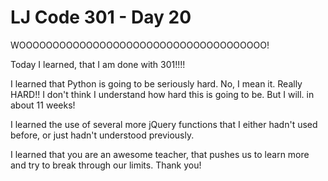 # LJ Code 301 - Day 20

WOOOOOOOOOOOOOOOOOOOOOOOOOOOOOOOOOOOOO!

Today I learned, that I am done with 301!!!!

I learned that Python is going to be seriously hard. No, I mean it. Really HARD!! I don't think I understand how hard this is going to be. But I will. in about 11 weeks!

I learned the use of several more jQuery functions that I either hadn't used before, or just hadn't understood previously.

I learned that you are an awesome teacher, that pushes us to learn more and try to break through our limits.  Thank you!
